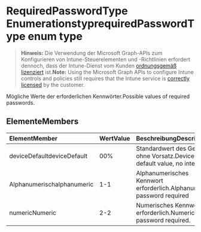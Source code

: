 # <a name="requiredpasswordtype-enum-type"></a><span data-ttu-id="55b8e-101">RequiredPasswordType Enumerationstyp</span><span class="sxs-lookup"><span data-stu-id="55b8e-101">requiredPasswordType enum type</span></span>

> <span data-ttu-id="55b8e-102">**Hinweis:** Die Verwendung der Microsoft Graph-APIs zum Konfigurieren von Intune-Steuerelementen und -Richtlinien erfordert dennoch, dass der Intune-Dienst vom Kunden [ordnungsgemäß lizenziert](https://go.microsoft.com/fwlink/?linkid=839381) ist.</span><span class="sxs-lookup"><span data-stu-id="55b8e-102">**Note:** Using the Microsoft Graph APIs to configure Intune controls and policies still requires that the Intune service is [correctly licensed](https://go.microsoft.com/fwlink/?linkid=839381) by the customer.</span></span>

<span data-ttu-id="55b8e-103">Mögliche Werte der erforderlichen Kennwörter.</span><span class="sxs-lookup"><span data-stu-id="55b8e-103">Possible values of required passwords.</span></span>
## <a name="members"></a><span data-ttu-id="55b8e-104">Elemente</span><span class="sxs-lookup"><span data-stu-id="55b8e-104">Members</span></span>
|<span data-ttu-id="55b8e-105">Element</span><span class="sxs-lookup"><span data-stu-id="55b8e-105">Member</span></span>|<span data-ttu-id="55b8e-106">Wert</span><span class="sxs-lookup"><span data-stu-id="55b8e-106">Value</span></span>|<span data-ttu-id="55b8e-107">Beschreibung</span><span class="sxs-lookup"><span data-stu-id="55b8e-107">Description</span></span>|
|:---|:---|:---|
|<span data-ttu-id="55b8e-108">deviceDefault</span><span class="sxs-lookup"><span data-stu-id="55b8e-108">deviceDefault</span></span>|<span data-ttu-id="55b8e-109">0</span><span class="sxs-lookup"><span data-stu-id="55b8e-109">0%</span></span>|<span data-ttu-id="55b8e-110">Standardwert des Geräts, ohne Vorsatz.</span><span class="sxs-lookup"><span data-stu-id="55b8e-110">Device default value, no intent.</span></span>|
|<span data-ttu-id="55b8e-111">Alphanumerisch</span><span class="sxs-lookup"><span data-stu-id="55b8e-111">alphanumeric</span></span>|<span data-ttu-id="55b8e-112">1</span><span class="sxs-lookup"><span data-stu-id="55b8e-112">-1</span></span>|<span data-ttu-id="55b8e-113">Alphanumerisches Kennwort erforderlich.</span><span class="sxs-lookup"><span data-stu-id="55b8e-113">Alphanumeric password required</span></span>|
|<span data-ttu-id="55b8e-114">numeric</span><span class="sxs-lookup"><span data-stu-id="55b8e-114">Numeric</span></span>|<span data-ttu-id="55b8e-115">2</span><span class="sxs-lookup"><span data-stu-id="55b8e-115">-2</span></span>|<span data-ttu-id="55b8e-116">Numerisches Kennwort erforderlich.</span><span class="sxs-lookup"><span data-stu-id="55b8e-116">Numeric password required.</span></span>|








